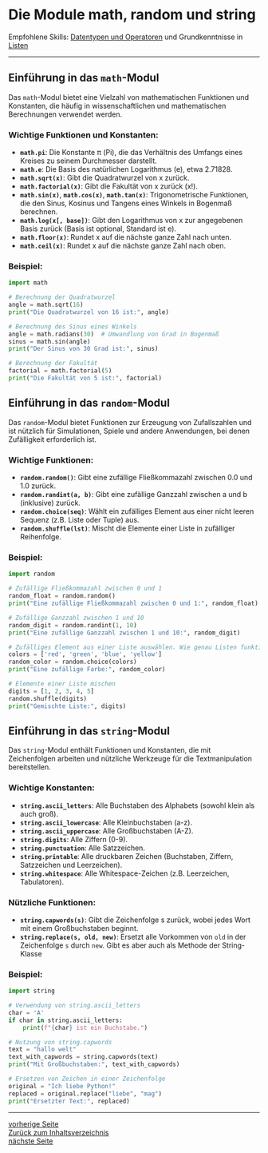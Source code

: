 # Die Module math, random und string

Empfohlene Skills: [Datentypen und Operatoren](01_datentypen_operationen.md) und Grundkenntnisse in [Listen](04_listen.md)

---

## Einführung in das `math`-Modul

Das `math`-Modul bietet eine Vielzahl von mathematischen Funktionen und Konstanten, die häufig in wissenschaftlichen und mathematischen Berechnungen verwendet werden.

### Wichtige Funktionen und Konstanten:

- **`math.pi`**: Die Konstante π (Pi), die das Verhältnis des Umfangs eines Kreises zu seinem Durchmesser darstellt.
- **`math.e`**: Die Basis des natürlichen Logarithmus (e), etwa 2.71828.
- **`math.sqrt(x)`**: Gibt die Quadratwurzel von x zurück.
- **`math.factorial(x)`**: Gibt die Fakultät von x zurück (x!).
- **`math.sin(x)`**, **`math.cos(x)`**, **`math.tan(x)`**: Trigonometrische Funktionen, die den Sinus, Kosinus und Tangens eines Winkels in Bogenmaß berechnen.
- **`math.log(x[, base])`**: Gibt den Logarithmus von x zur angegebenen Basis zurück (Basis ist optional, Standard ist e).
- **`math.floor(x)`**: Rundet x auf die nächste ganze Zahl nach unten.
- **`math.ceil(x)`**: Rundet x auf die nächste ganze Zahl nach oben.

### Beispiel:

```python
import math

# Berechnung der Quadratwurzel
angle = math.sqrt(16)
print("Die Quadratwurzel von 16 ist:", angle)

# Berechnung des Sinus eines Winkels
angle = math.radians(30)  # Umwandlung von Grad in Bogenmaß
sinus = math.sin(angle)
print("Der Sinus von 30 Grad ist:", sinus) 

# Berechnung der Fakultät
factorial = math.factorial(5)
print("Die Fakultät von 5 ist:", factorial)  
```


## Einführung in das `random`-Modul

Das `random`-Modul bietet Funktionen zur Erzeugung von Zufallszahlen und ist nützlich für Simulationen, Spiele und andere Anwendungen, bei denen Zufälligkeit erforderlich ist.

### Wichtige Funktionen:

- **`random.random()`**: Gibt eine zufällige Fließkommazahl zwischen 0.0 und 1.0 zurück.
- **`random.randint(a, b)`**: Gibt eine zufällige Ganzzahl zwischen a und b (inklusive) zurück.
- **`random.choice(seq)`**: Wählt ein zufälliges Element aus einer nicht leeren Sequenz (z.B. Liste oder Tuple) aus.
- **`random.shuffle(lst)`**: Mischt die Elemente einer Liste in zufälliger Reihenfolge.

### Beispiel:

```python
import random

# Zufällige Fließkommazahl zwischen 0 und 1
random_float = random.random()
print("Eine zufällige Fließkommazahl zwischen 0 und 1:", random_float)

# Zufällige Ganzzahl zwischen 1 und 10
random_digit = random.randint(1, 10)
print("Eine zufällige Ganzzahl zwischen 1 und 10:", random_digit)

# Zufälliges Element aus einer Liste auswählen. Wie genau Listen funktionieren, folgt
colors = ['red', 'green', 'blue', 'yellow']
random_color = random.choice(colors)
print("Eine zufällige Farbe:", random_color)

# Elemente einer Liste mischen
digits = [1, 2, 3, 4, 5]
random.shuffle(digits)
print("Gemischte Liste:", digits)
```


## Einführung in das `string`-Modul

Das `string`-Modul enthält Funktionen und Konstanten, die mit Zeichenfolgen arbeiten und nützliche Werkzeuge für die Textmanipulation bereitstellen.

### Wichtige Konstanten:

- **`string.ascii_letters`**: Alle Buchstaben des Alphabets (sowohl klein als auch groß).
- **`string.ascii_lowercase`**: Alle Kleinbuchstaben (a-z).
- **`string.ascii_uppercase`**: Alle Großbuchstaben (A-Z).
- **`string.digits`**: Alle Ziffern (0-9).
- **`string.punctuation`**: Alle Satzzeichen.
- **`string.printable`**: Alle druckbaren Zeichen (Buchstaben, Ziffern, Satzzeichen und Leerzeichen).
- **`string.whitespace`**: Alle Whitespace-Zeichen (z.B. Leerzeichen, Tabulatoren).

### Nützliche Funktionen:

- **`string.capwords(s)`**: Gibt die Zeichenfolge s zurück, wobei jedes Wort mit einem Großbuchstaben beginnt.
- **`string.replace(s, old, new)`**: Ersetzt alle Vorkommen von `old` in der Zeichenfolge `s` durch `new`. Gibt es aber auch als Methode der String-Klasse

### Beispiel:

```python
import string

# Verwendung von string.ascii_letters
char = 'A'
if char in string.ascii_letters:
    print(f"{char} ist ein Buchstabe.")

# Nutzung von string.capwords
text = "hallo welt"
text_with_capwords = string.capwords(text)
print("Mit Großbuchstaben:", text_with_capwords)  

# Ersetzen von Zeichen in einer Zeichenfolge
original = "Ich liebe Python!"
replaced = original.replace("liebe", "mag")
print("Ersetzter Text:", replaced)  
```

---

[vorherige Seite](02_kontrollstrukturen.md)  
[Zurück zum Inhaltsverzeichnis](00_inhaltsverzeichnis.md)  
[nächste Seite](04_listen.md)
